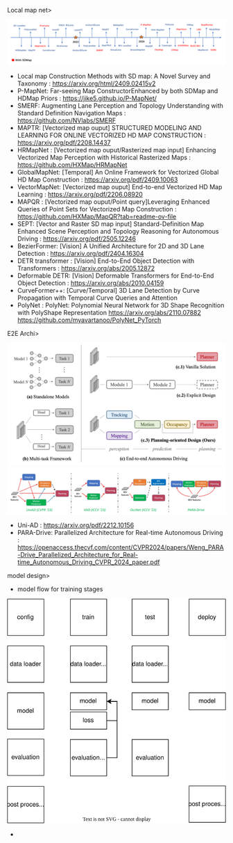 Local map net>

<img src="projects/local_map_history.png">

- Local map Construction Methods with SD map: A Novel Survey and Taxonomy : https://arxiv.org/html/2409.02415v2
- P-MapNet: Far-seeing Map ConstructorEnhanced by both SDMap and HDMap Priors : https://jike5.github.io/P-MapNet/
- SMERF: Augmenting Lane Perception and Topology Understanding with Standard Definition Navigation Maps : https://github.com/NVlabs/SMERF
- MAPTR: [Vectorized map ouput] STRUCTURED MODELING AND LEARNING FOR ONLINE VECTORIZED HD MAP CONSTRUCTION : https://arxiv.org/pdf/2208.14437
- HRMapNet : [Vectorized map ouput/Rasterized map input] Enhancing Vectorized Map Perception with Historical Rasterized Maps : https://github.com/HXMap/HRMapNet
- GlobalMapNet: [Temporal] An Online Framework for Vectorized Global HD Map Construction : https://arxiv.org/pdf/2409.10063
- VectorMapNet: [Vectorized map ouput] End-to-end Vectorized HD Map Learning : https://arxiv.org/pdf/2206.08920
- MAPQR : [Vectorized map ouput/Point query]Leveraging Enhanced Queries of Point Sets for Vectorized Map Construction : https://github.com/HXMap/MapQR?tab=readme-ov-file
- SEPT: [Vector and Raster SD map input] Standard-Definition Map Enhanced Scene Perception and Topology Reasoning for Autonomous Driving : https://arxiv.org/pdf/2505.12246
- BezierFormer: [Vision] A Unified Architecture for 2D and 3D Lane Detection : https://arxiv.org/pdf/2404.16304
- DETR transformer : [Vision] End-to-End Object Detection with Transformers : https://arxiv.org/abs/2005.12872
- Deformable DETR: [Vision] Deformable Transformers for End-to-End Object Detection : https://arxiv.org/abs/2010.04159
- CurveFormer++: [Curve/Temporal] 3D Lane Detection by Curve Propagation with Temporal Curve Queries and Attention
- PolyNet : PolyNet: Polynomial Neural Network for 3D Shape Recognition with PolyShape Representation https://arxiv.org/abs/2110.07882 https://github.com/myavartanoo/PolyNet_PyTorch 

E2E Archi>

<img src="projects/e2e_archi.png">
<img src="projects/e2e_archtectures.png">

- Uni-AD : https://arxiv.org/pdf/2212.10156
- PARA-Drive: Parallelized Architecture for Real-time Autonomous Driving : https://openaccess.thecvf.com/content/CVPR2024/papers/Weng_PARA-Drive_Parallelized_Architecture_for_Real-time_Autonomous_Driving_CVPR_2024_paper.pdf

model design>
- model flow for training stages
<img src="projects\eagle\model_design.svg">

- 